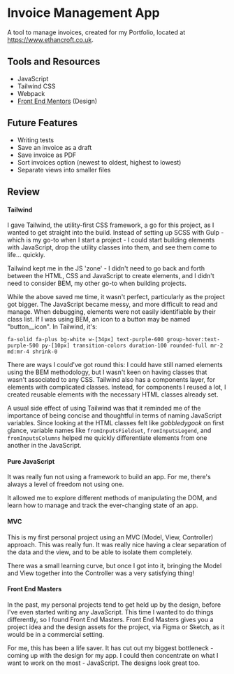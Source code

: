 # Invoice Management App

A tool to manage invoices, created for my Portfolio, located at https://www.ethancroft.co.uk.

## Tools and Resources

-   JavaScript
-   Tailwind CSS
-   Webpack
-   [Front End Mentors](https://www.frontendmentor.io) (Design)

## Future Features

-   Writing tests
-   Save an invoice as a draft
-   Save invoice as PDF
-   Sort invoices option (newest to oldest, highest to lowest)
-   Separate views into smaller files

## Review

#### Tailwind

I gave Tailwind, the utility-first CSS framework, a go for this project, as I wanted to get straight into the build. Instead of setting up SCSS with Gulp - which is my go-to when I start a project - I could start building elements with JavaScript, drop the utility classes into them, and see them come to life... quickly.

Tailwind kept me in the JS 'zone' - I didn't need to go back and forth between the HTML, CSS and JavaScript to create elements, and I didn't need to consider BEM, my other go-to when building projects.

While the above saved me time, it wasn't perfect, particularly as the project got bigger. The JavaScript became messy, and more difficult to read and manage. When debugging, elements were not easily identifiable by their class list. If I was using BEM, an icon to a button may be named "button\_\_icon". In Tailwind, it's:

`fa-solid fa-plus bg-white w-[34px] text-purple-600 group-hover:text-purple-500 py-[10px] transition-colors duration-100 rounded-full mr-2 md:mr-4 shrink-0`

There are ways I could've got round this: I could have still named elements using the BEM methodology, but I wasn't keen on having classes that wasn't associated to any CSS. Tailwind also has a components layer, for elements with complicated classes. Instead, for components I reused a lot, I created reusable elements with the necessary HTML classes already set.

A usual side effect of using Tailwind was that it reminded me of the importance of being concise and thoughtful in terms of naming JavaScript variables. Since looking at the HTML classes felt like _gobbledygook_ on first glance, variable names like `fromInputsFieldset`, `fromInputsLegend`, and `fromInputsColumns` helped me quickly differentiate elements from one another in the JavaScript.

#### Pure JavaScript

It was really fun not using a framework to build an app. For me, there's always a level of freedom not using one.

It allowed me to explore different methods of manipulating the DOM, and learn how to manage and track the ever-changing state of an app.

#### MVC

This is my first personal project using an MVC (Model, View, Controller) approach. This was really fun. It was really nice having a clear separation of the data and the view, and to be able to isolate them completely.

There was a small learning curve, but once I got into it, bringing the Model and View together into the Controller was a very satisfying thing!

#### Front End Masters

In the past, my personal projects tend to get held up by the design, before I've even started writing any JavaScript. This time I wanted to do things differently, so I found Front End Masters. Front End Masters gives you a project idea and the design assets for the project, via Figma or Sketch, as it would be in a commercial setting.

For me, this has been a life saver. It has cut out my biggest bottleneck - coming up with the design for my app. I could then concentrate on what I want to work on the most - JavaScript. The designs look great too.
